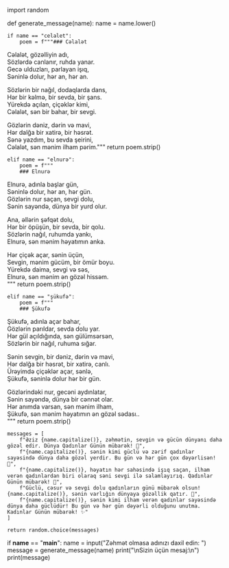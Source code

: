 import random


def generate_message(name):
    name = name.lower()

    if name == "celalet":
        poem = f"""### Cəlalət

Cəlalət, gözəlliyin adı,  
Sözlərdə canlanır, ruhda yanar.  
Gecə ulduzları, parlayan işıq,  
Səninlə dolur, hər an, hər an.

Sözlərin bir nağıl, dodaqlarda dans,  
Hər bir kəlmə, bir sevda, bir şans.  
Yürekdə açılan, çiçəklər kimi,  
Cəlalət, sən bir bahar, bir sevgi.

Gözlərin dəniz, dərin və mavi,  
Hər dalğa bir xatirə, bir həsrət.  
Sənə yazdım, bu sevda şeirini,  
Cəlalət, sən mənim ilham pərim."""
        return poem.strip()

    elif name == "elnurə":
        poem = f"""
        ### Elnurə

Elnurə, adınla başlar gün,  
Səninlə dolur, hər an, hər gün.  
Gözlərin nur saçan, sevgi dolu,  
Sənin sayəndə, dünya bir yurd olur.

Ana, əllərin şəfqət dolu,  
Hər bir öpüşün, bir sevda, bir qolu.  
Sözlərin nağıl, ruhumda yankı,  
Elnurə, sən mənim həyatımın anka.

Hər çiçək açar, sənin üçün,  
Sevgin, mənim gücüm, bir ömür boyu.  
Yürekdə daima, sevgi və səs,  
Elnurə, sən mənim ən gözəl hissəm.  
        """
        return poem.strip()

    elif name == "şükufə":
        poem = f"""
        ### Şükufə

Şükufə, adınla açar bahar,  
Gözlərin parıldar, sevda dolu yar.  
Hər gül açıldığında, sən gülümsərsən,  
Sözlərin bir nağıl, ruhuma sığar.

Sənin sevgin, bir dəniz, dərin və mavi,  
Hər dalğa bir həsrət, bir xatirə, canlı.  
Ürəyimdə çiçəklər açar, sənlə,  
Şükufə, səninlə dolur hər bir gün.

Gözlərindəki nur, gecəni aydınlatar,  
Sənin sayəndə, dünya bir cənnət olar.  
Hər anımda varsan, sən mənim ilham,  
Şükufə, sən mənim həyatımın ən gözəl sədası..  
        """
        return poem.strip()

    messages = [
        f"Əziz {name.capitalize()}, zəhmətin, sevgin və gücün dünyanı daha gözəl edir. Dünya Qadınlar Günün mübarək! 💐",
        f"{name.capitalize()}, sənin kimi güclü və zərif qadınlar sayəsində dünya daha gözəl yerdir. Bu gün və hər gün çox dəyərlisən! 🌸",
        f"{name.capitalize()}, həyatın hər sahəsində işıq saçan, ilham verən qadınlardan biri olaraq səni sevgi ilə salamlayırıq. Qadınlar Günün mübarək! 💖",
        f"Güclü, cəsur və sevgi dolu qadınların günü mübarək olsun! {name.capitalize()}, sənin varlığın dünyaya gözəllik qatır. 🌹",
        f"{name.capitalize()}, sənin kimi ilham verən qadınlar sayəsində dünya daha güclüdür! Bu gün və hər gün dəyərli olduğunu unutma. Kadınlar Günün mübarək! ✨"
    ]

    return random.choice(messages)


if __name__ == "__main__":
    name = input("Zəhmət olmasa adınızı daxil edin: ")
    message = generate_message(name)
    print("\nSizin üçün mesaj:\n")
    print(message)
